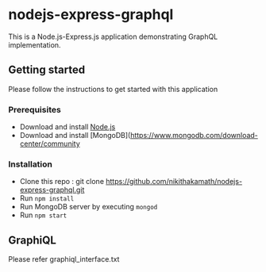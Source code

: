 # nodejs-express-graphql
This is a Node.js-Express.js application demonstrating GraphQL implementation.

## Getting started
Please follow the instructions to get started with this application

### Prerequisites
* Download and install [Node.js](https://nodejs.org/en/download/)
* Download and install [MongoDB](https://www.mongodb.com/download-center/community

### Installation
* Clone this repo : git clone https://github.com/nikithakamath/nodejs-express-graphql.git
* Run ```npm install```
* Run MongoDB server by executing ```mongod```
* Run ```npm start```

## GraphiQL
Please refer graphiql_interface.txt
